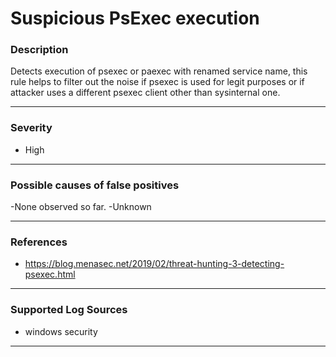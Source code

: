 # Suspicious PsExec execution
### Description

Detects execution of psexec or paexec with renamed service name,
this rule helps to filter out the noise if psexec is used for legit purposes or if attacker uses a different psexec client other than sysinternal one.

-------------------
### Severity

- High

-------------------
<!---
### Detailed Information

- Why is this alert triggered?
- What are the typical causes that generate this alert? (e.g. port scans, unusual file access activity, etc...)
- Which corroborating information should be looked up?
- Any supporting queries to get more information?
- Any supporting visualizations to get more information?

-------------------
--->
### Possible causes of false positives

-None observed so far.
-Unknown

-------------------
### References

- https://blog.menasec.net/2019/02/threat-hunting-3-detecting-psexec.html

-------------------
### Supported Log Sources

- windows security

-------------------
